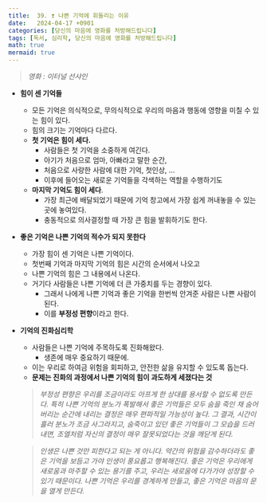 ```yaml
---
title:  39. ❣️ 나쁜 기억에 휘둘리는 이유
date:   2024-04-17 +0901
categories: [당신의 마음에 영화를 처방해드립니다]
tags: [독서, 심리학, 당신의 마음에 영화를 처방해드립니다]
math: true
mermaid: true
---
```


> *영화 : 이터널 선샤인*
 
- **힘이 센 기억들**
    - 모든 기억은 의식적으로, 무의식적으로 
    우리의 마음과 행동에 영향을 미칠 수 있는 힘이 있다.
    - 힘의 크기는 기억마다 다르다.
    - **첫 기억은 힘이 세다.**
        - 사람들은 첫 기억을 소중하게 여긴다.
        - 아기가 처음으로 엄마, 아빠라고 말한 순간,
        - 처음으로 사랑한 사람에 대한 기억, 첫인상, …
        - 이후에 들어오는 새로운 기억들을 각색하는 역할을 수행하기도
    - **마지막 기억도 힘이 세다**.
        - 가장 최근에 배달되었기 때문에 
        기억 창고에서 가장 쉽게 꺼내놓을 수 있는 곳에 놓여있다.
        - 충동적으로 의사결정할 때 가장 큰 힘을 발휘하기도 한다.

- **좋은 기억은 나쁜 기억의 적수가 되지 못한다**
    - 가장 힘이 센 기억은 나쁜 기억이다.
    - 첫번째 기억과 마지막 기억의 힘은 시간의 순서에서 나오고
    - 나쁜 기억의 힘은 그 내용에서 나온다.
    - 거기다 사람들은 나쁜 기억에 더 큰 가중치를 두는 경향이 있다.
        - 그래서 나에게 나쁜 기억과 좋은 기억을 한번씩 안겨준 사람은 나쁜 사람이 된다.
        - 이를 **부정성 편향**이라고 한다.

- **기억의 진화심리학**
    - 사람들은 나쁜 기억에 주목하도록 진화해왔다.
        - 생존에 매우 중요하기 때문에.
    - 이는 우리로 하여금 위험을 회피하고, 안전한 삶을 유지할 수 있도록 돕는다.
    - **문제는 진화의 과정에서 나쁜 기억의 힘이 과도하게 세졌다는 것**
    
    > *부정성 편향은 우리를 조금이라도 아프게 한 상대를 용서할 수 없도록 만든다. 특히 나쁜 기억의 분노가 폭발해서 좋은 기억들은 모두 숨을 죽인 채 숨어버리는 순간에 내리는 결정은 매우 편파적일 가능성이 높다. 그 결과, 시간이 흘러 분노가 조금 사그라지고, 숨죽이고 있던 좋은 기억들이 그 모습을 드러내면, 조엘처럼 자신의 결정이 매우 잘못되었다는 것을 깨닫게 된다.*
     
    
    > *인생은 나쁜 것만 피한다고 되는 게 아니다. 약간의 위험을 감수하더라도 좋은 기억을 보듬고 가야 인생이 풍요롭고 행복해진다. 좋은 기억은 우리에게 새로움과 마주할 수 있는 용기를 주고, 우리는 새로움에 다가가야 성장할 수 있기 때문이다. 나쁜 기억은 우리를 경계하게 만들고, 좋은 기억은 마음의 문을 열게 만든다.*
    